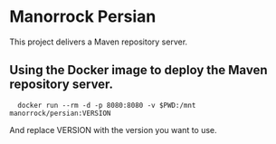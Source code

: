# Manorrock Persian

This project delivers a Maven repository server.

## Using the Docker image to deploy the Maven repository server.

```
  docker run --rm -d -p 8080:8080 -v $PWD:/mnt manorrock/persian:VERSION
```

And replace VERSION with the version you want to use.

